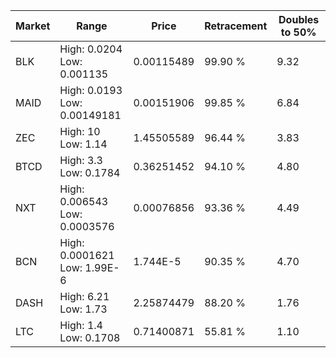 | Market | Range | Price| Retracement | Doubles to 50% |
| --- | --- | --- | --- | --- |
| BLK | High: 0.0204<br />Low: 0.001135 | 0.00115489 | 99.90 % | 9.32 |
| MAID | High: 0.0193<br />Low: 0.00149181 | 0.00151906 | 99.85 % | 6.84 |
| ZEC | High: 10<br />Low: 1.14 | 1.45505589 | 96.44 % | 3.83 |
| BTCD | High: 3.3<br />Low: 0.1784 | 0.36251452 | 94.10 % | 4.80 |
| NXT | High: 0.006543<br />Low: 0.0003576 | 0.00076856 | 93.36 % | 4.49 |
| BCN | High: 0.0001621<br />Low: 1.99E-6 | 1.744E-5 | 90.35 % | 4.70 |
| DASH | High: 6.21<br />Low: 1.73 | 2.25874479 | 88.20 % | 1.76 |
| LTC | High: 1.4<br />Low: 0.1708 | 0.71400871 | 55.81 % | 1.10 |

